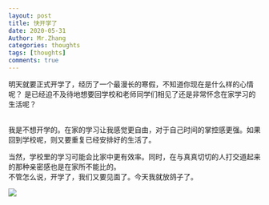 ```yaml
---
layout: post
title: 快开学了
date: 2020-05-31
Author: Mr.Zhang
categories: thoughts
tags: [thoughts]
comments: true
---
```


明天就要正式开学了，经历了一个最漫长的寒假，不知道你现在是什么样的心情呢？
是已经迫不及待地想要回学校和老师同学们相见了还是非常怀念在家学习的生活呢？
<br/>
<br/>



我是不想开学的。在家的学习让我感觉更自由，对于自己时间的掌控感更强。如果回到学校呢，则又要重复已经安排好的生活了。
<br/>

当然，学校里的学习可能会比家中更有效率。同时，在与真真切切的人打交道起来的那种亲密感也是在家所不能比的。
<br/>
不管怎么说，开学了，我们又要见面了。今天我就放鸽子了。

![](C:\Users\MG\Documents\GitHub\my-blog\images\2020-05-31-it's-time-for-new-term.png)